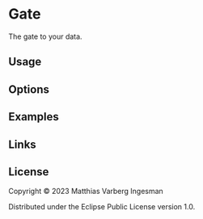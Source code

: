 # Gate

The gate to your data.

## Usage

## Options

## Examples

## Links

## License

Copyright © 2023 Matthias Varberg Ingesman

Distributed under the Eclipse Public License version 1.0.

